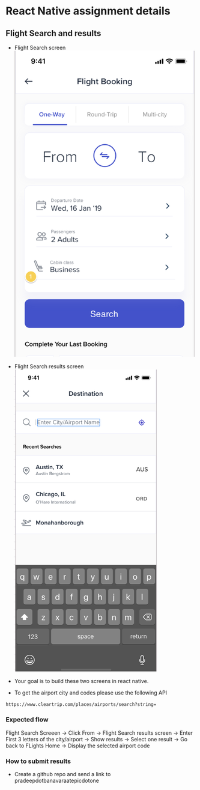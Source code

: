 # React Native assignment details

## Flight Search and results

* Flight Search screen 
![Flight Search](flight_search_home.png)

* Flight Search results screen 
![Flight Search Results](flight_search_results.png)

* Your goal is to build these two screens in react native.
* To get the airport city and codes please use the following API
```
https://www.cleartrip.com/places/airports/search?string=
```

### Expected flow
Flight Search Screeen -> Click From -> Flight Search results screen -> Enter First 3 letters of the city/airport 
-> Show results -> Select one result -> Go back to FLights Home -> Display the selected airport code

### How to submit results
* Create a github repo and send a link to pradeepdotbanavaraatepicdotone






